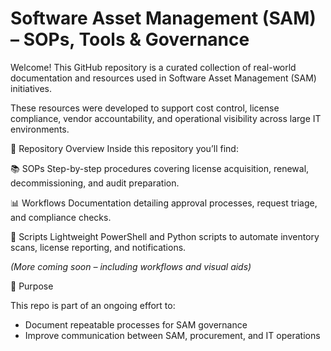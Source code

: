# Software Asset Management (SAM) – SOPs, Tools & Governance

Welcome! This GitHub repository is a curated collection of real-world documentation and resources used in Software Asset Management (SAM) initiatives.

These resources were developed to support cost control, license compliance, vendor accountability, and operational visibility across large IT environments.

📂 Repository Overview
Inside this repository you’ll find:

  📚 SOPs
  Step-by-step procedures covering license acquisition, renewal, decommissioning, and audit preparation.
  
  📊  Workflows
  Documentation detailing approval processes, request triage, and compliance checks.
  
  🤖 Scripts
  Lightweight PowerShell and Python scripts to automate inventory scans, license reporting, and notifications.

*(More coming soon – including workflows and visual aids)*

📌 Purpose

This repo is part of an ongoing effort to:
- Document repeatable processes for SAM governance
- Improve communication between SAM, procurement, and IT operations


